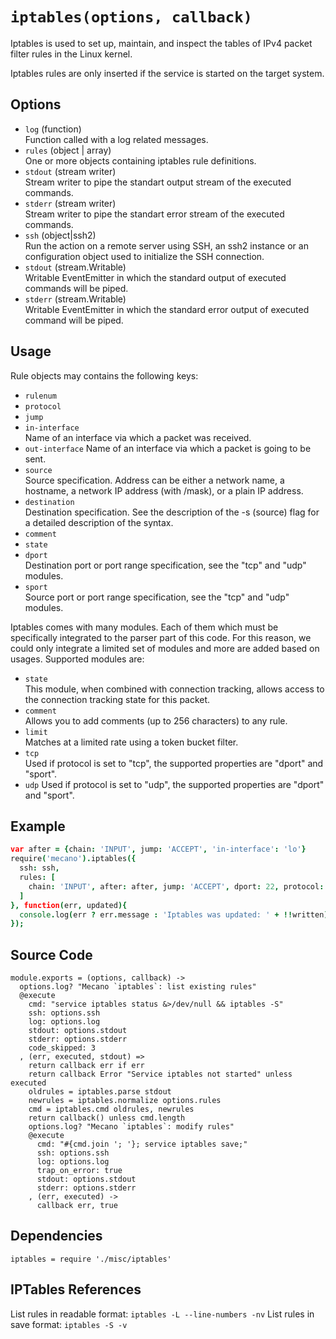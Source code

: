 
# `iptables(options, callback)`

Iptables  is  used to set up, maintain, and inspect the tables of IPv4 packet 
filter rules in the Linux kernel.

Iptables rules are only inserted if the service is started on the target system.

## Options

*   `log` (function)    
    Function called with a log related messages.   
*   `rules` (object | array)   
    One or more objects containing iptables rule definitions.   
*   `stdout` (stream writer)   
    Stream writer to pipe the standart output stream of the executed commands.   
*   `stderr` (stream writer)   
    Stream writer to pipe the standart error stream of the executed commands.   
*   `ssh` (object|ssh2)   
    Run the action on a remote server using SSH, an ssh2 instance or an
    configuration object used to initialize the SSH connection.   
*   `stdout` (stream.Writable)   
    Writable EventEmitter in which the standard output of executed commands will
    be piped.   
*   `stderr` (stream.Writable)   
    Writable EventEmitter in which the standard error output of executed command
    will be piped.   

## Usage

Rule objects may contains the following keys:

*   `rulenum`
*   `protocol`
*   `jump`
*   `in-interface`   
    Name of an interface via which a packet was received.
*   `out-interface`
    Name of an interface via which a packet is going to be sent.
*   `source`   
    Source specification. Address can be either a network name, a hostname, a
    network IP address (with /mask), or a plain IP address.
*   `destination`   
    Destination specification. See the description of the -s (source) flag for
    a detailed description of the syntax.   
*   `comment`
*   `state`
*   `dport`   
    Destination port or port range specification, see the "tcp" and "udp"
    modules.
*   `sport`   
    Source port or port range specification, see the "tcp" and "udp" modules.

Iptables comes with many modules. Each of them which must be specifically 
integrated to the parser part of this code. For this reason, we could only
integrate a limited set of modules and more are added based on usages. Supported
modules are:

*   `state`   
    This module, when combined with connection tracking, allows access to the
    connection tracking state for this packet.
*   `comment`   
    Allows you to add comments (up to 256 characters) to any rule.
*   `limit`   
    Matches at a limited rate using a token bucket filter.
*   `tcp`   
    Used if protocol is set to "tcp", the supported properties are "dport" and
    "sport".
*   `udp`
    Used if protocol is set to "udp", the supported properties are "dport" and
    "sport".

## Example

```coffee
var after = {chain: 'INPUT', jump: 'ACCEPT', 'in-interface': 'lo'}
require('mecano').iptables({
  ssh: ssh,
  rules: [
    chain: 'INPUT', after: after, jump: 'ACCEPT', dport: 22, protocol: 'tcp'
  ]
}, function(err, updated){
  console.log(err ? err.message : 'Iptables was updated: ' + !!written);
});
```

## Source Code

    module.exports = (options, callback) ->
      options.log? "Mecano `iptables`: list existing rules"
      @execute
        cmd: "service iptables status &>/dev/null && iptables -S"
        ssh: options.ssh
        log: options.log
        stdout: options.stdout
        stderr: options.stderr
        code_skipped: 3
      , (err, executed, stdout) =>
        return callback err if err
        return callback Error "Service iptables not started" unless executed
        oldrules = iptables.parse stdout
        newrules = iptables.normalize options.rules
        cmd = iptables.cmd oldrules, newrules
        return callback() unless cmd.length
        options.log? "Mecano `iptables`: modify rules"
        @execute
          cmd: "#{cmd.join '; '}; service iptables save;"
          ssh: options.ssh
          log: options.log
          trap_on_error: true
          stdout: options.stdout
          stderr: options.stderr
        , (err, executed) ->
          callback err, true

## Dependencies

    iptables = require './misc/iptables'

## IPTables References

List rules in readable format: `iptables -L --line-numbers -nv`
List rules in save format: `iptables -S -v`


